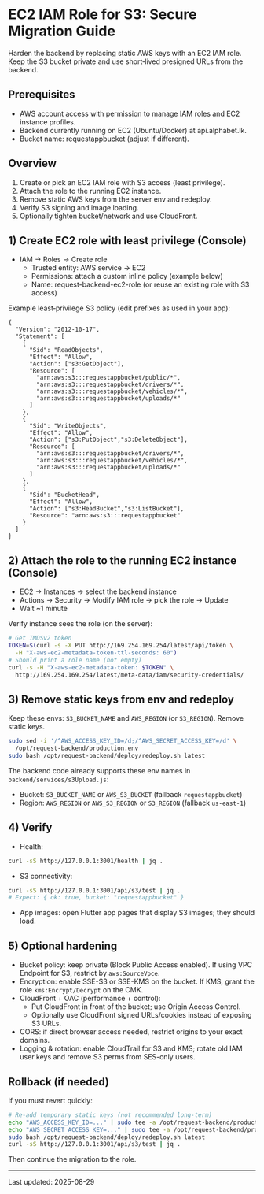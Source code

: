 # EC2 IAM Role for S3: Secure Migration Guide

Harden the backend by replacing static AWS keys with an EC2 IAM role. Keep the S3 bucket private and use short‑lived presigned URLs from the backend.

## Prerequisites
- AWS account access with permission to manage IAM roles and EC2 instance profiles.
- Backend currently running on EC2 (Ubuntu/Docker) at api.alphabet.lk.
- Bucket name: requestappbucket (adjust if different).

## Overview
1) Create or pick an EC2 IAM role with S3 access (least privilege).
2) Attach the role to the running EC2 instance.
3) Remove static AWS keys from the server env and redeploy.
4) Verify S3 signing and image loading.
5) Optionally tighten bucket/network and use CloudFront.

## 1) Create EC2 role with least privilege (Console)
- IAM → Roles → Create role
  - Trusted entity: AWS service → EC2
  - Permissions: attach a custom inline policy (example below)
  - Name: request-backend-ec2-role (or reuse an existing role with S3 access)

Example least‑privilege S3 policy (edit prefixes as used in your app):
```
{
  "Version": "2012-10-17",
  "Statement": [
    {
      "Sid": "ReadObjects",
      "Effect": "Allow",
      "Action": ["s3:GetObject"],
      "Resource": [
        "arn:aws:s3:::requestappbucket/public/*",
        "arn:aws:s3:::requestappbucket/drivers/*",
        "arn:aws:s3:::requestappbucket/vehicles/*",
        "arn:aws:s3:::requestappbucket/uploads/*"
      ]
    },
    {
      "Sid": "WriteObjects",
      "Effect": "Allow",
      "Action": ["s3:PutObject","s3:DeleteObject"],
      "Resource": [
        "arn:aws:s3:::requestappbucket/drivers/*",
        "arn:aws:s3:::requestappbucket/vehicles/*",
        "arn:aws:s3:::requestappbucket/uploads/*"
      ]
    },
    {
      "Sid": "BucketHead",
      "Effect": "Allow",
      "Action": ["s3:HeadBucket","s3:ListBucket"],
      "Resource": "arn:aws:s3:::requestappbucket"
    }
  ]
}
```

## 2) Attach the role to the running EC2 instance (Console)
- EC2 → Instances → select the backend instance
- Actions → Security → Modify IAM role → pick the role → Update
- Wait ~1 minute

Verify instance sees the role (on the server):
```bash
# Get IMDSv2 token
TOKEN=$(curl -s -X PUT http://169.254.169.254/latest/api/token \
  -H "X-aws-ec2-metadata-token-ttl-seconds: 60")
# Should print a role name (not empty)
curl -s -H "X-aws-ec2-metadata-token: $TOKEN" \
  http://169.254.169.254/latest/meta-data/iam/security-credentials/
```

## 3) Remove static keys from env and redeploy
Keep these envs: `S3_BUCKET_NAME` and `AWS_REGION` (or `S3_REGION`). Remove static keys.
```bash
sudo sed -i '/^AWS_ACCESS_KEY_ID=/d;/^AWS_SECRET_ACCESS_KEY=/d' \
  /opt/request-backend/production.env
sudo bash /opt/request-backend/deploy/redeploy.sh latest
```

The backend code already supports these env names in `backend/services/s3Upload.js`:
- Bucket: `S3_BUCKET_NAME` or `AWS_S3_BUCKET` (fallback `requestappbucket`)
- Region: `AWS_REGION` or `AWS_S3_REGION` or `S3_REGION` (fallback `us-east-1`)

## 4) Verify
- Health:
```bash
curl -sS http://127.0.0.1:3001/health | jq .
```
- S3 connectivity:
```bash
curl -sS http://127.0.0.1:3001/api/s3/test | jq .
# Expect: { ok: true, bucket: "requestappbucket" }
```
- App images: open Flutter app pages that display S3 images; they should load.

## 5) Optional hardening
- Bucket policy: keep private (Block Public Access enabled). If using VPC Endpoint for S3, restrict by `aws:SourceVpce`.
- Encryption: enable SSE-S3 or SSE-KMS on the bucket. If KMS, grant the role `kms:Encrypt/Decrypt` on the CMK.
- CloudFront + OAC (performance + control):
  - Put CloudFront in front of the bucket; use Origin Access Control.
  - Optionally use CloudFront signed URLs/cookies instead of exposing S3 URLs.
- CORS: if direct browser access needed, restrict origins to your exact domains.
- Logging & rotation: enable CloudTrail for S3 and KMS; rotate old IAM user keys and remove S3 perms from SES-only users.

## Rollback (if needed)
If you must revert quickly:
```bash
# Re-add temporary static keys (not recommended long-term)
echo "AWS_ACCESS_KEY_ID=..." | sudo tee -a /opt/request-backend/production.env
echo "AWS_SECRET_ACCESS_KEY=..." | sudo tee -a /opt/request-backend/production.env
sudo bash /opt/request-backend/deploy/redeploy.sh latest
curl -sS http://127.0.0.1:3001/api/s3/test | jq .
```
Then continue the migration to the role.

---

Last updated: 2025-08-29
